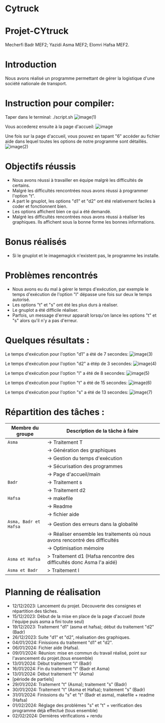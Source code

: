 # Cytruck

# Projet-CYtruck
Mecherfi Badr MEF2; Yazidi Asma MEF2; Elomri Hafsa MEF2.

# Introduction
Nous avons réalisé un programme permettant de gérer la logistique d'une société nationale de transport.

# Instruction pour compiler: 
Taper dans le terminal: ./script.sh
![image(1)](https://github.com/asmayzd/CyTruck/assets/131535443/99b38c47-c19a-4e66-8800-01b927886de4)

Vous accederez ensuite à la page d'accueil:
![image](https://github.com/asmayzd/CyTruck/assets/131535443/44c69864-3588-42c8-bc6e-d3ddbcf0e1bc)

Une fois sur la page d'accueil, vous pouvez en tapant "6" accéder au fichier aide dans lequel toutes les options de notre programme sont détaillés.
![image(2)](https://github.com/asmayzd/CyTruck/assets/131535443/6c9fcd27-f5ef-4fbe-beba-c36da62de77f)



# Objectifs réussis
- Nous avons réussi à travailler en équipe malgrè les difficultés de certains.
- Malgré les difficultés rencontrées nous avons réussi à programmer l'option "t".
- A part le gnuplot, les options "d1" et "d2" ont été relativement faciles à coder et fonctionnent bien.
- Les options affichent bien ce qui a été demandé.
- Malgré les difficultés rencontrées nous avons réussi à réaliser les graphiques. Ils affichent sous la bonne forme   les bonnes informations.
  
# Bonus réalisés
- Si le gnuplot et le imagemagick n'existent pas, le programme les installe.

# Problèmes rencontrés
- Nous avons eu du mal à gérer le temps d'exécution, par exemple le temps d'exécution de l'option "l" dépasse une fois sur deux le temps autorisé.
- Les options "t" et "s" ont été les plus durs à réaliser.
- Le gnuplot a été difficile réaliser.
- Parfois, un message d'erreur apparaît lorsqu'on lance les options "t" et "s" alors qu'il n'y a pas d'erreur. 

# Quelques résultats :

Le temps d'exécution pour l'option "d1" a été de 7 secondes:
![image(3)](https://github.com/asmayzd/CyTruck/assets/131535443/917d7c55-f250-40ad-9254-b3b3e5f4e9ad)

Le temps d'exécution pour l'option "d2" a étép de 3 secondes:
![image(4)](https://github.com/asmayzd/CyTruck/assets/131535443/7fca1b51-d3b3-4f9e-bea8-7e6a89f17552)

Le temps d'exécution pour l'option "l" a été de 8 secondes:
![image(5)](https://github.com/asmayzd/CyTruck/assets/131535443/2aa820c4-1df4-48cb-a57c-6a6554701218)

Le temps d'exécution pour l'option "t" a été de 15 secondes:
![image(6)](https://github.com/asmayzd/CyTruck/assets/131535443/505fa49c-0b67-481c-8eb0-1361d9c1dee6)

Le temps d'exécution pour l'option "s" a été de 13 secondes:
![image(7)](https://github.com/asmayzd/CyTruck/assets/131535443/5c9c92ee-aab0-44b0-bd81-a42f5c3f527d)





# Répartition des tâches :

| Membre du groupe                                                | Description de la tâche à faire                  |
| ----------------------------------------------------            | ------------------------------------             |
| `Asma`                                                          | -> Traitement T                                           
|                                                                 | -> Génération des graphiques  
|                                                                 | -> Gestion du temps d'exécution
|                                                                 | -> Sécurisation des programmes
|                                                                 | -> Page d'accueil/main    
| `Badr`                                                          | -> Traitement s
|                                                                 | -> Traitement d2 
| `Hafsa`                                                         | -> makefile
|                                                                 | -> Readme
|                                                                 | -> fichier aide
| `Asma, Badr et Hafsa`                                           | -> Gestion des erreurs dans la globalité
|                                                                 | -> Réaliser ensemble les traitements où nous avons rencontré des difficultés
|                                                                 | -> Optimisation mémoire
|`Asma et Hafsa`                                                  | > Traitement d1 (Hafsa rencontre des difficultés donc Asma l'a aidé) 
|`Asma et Badr`                                                   | > Traitement l



# Planning de réalisation
- 12/12/2023: Lancement du projet. Découverte des consignes et répartition des tâches.
- 15/12/2023: Début de la mise en place de la page d'accueil (toute l'équipe puis asma a fini toute seul)
- 19/12/2023: Traitement "d1" (asma et hafsa); début du traitement "d2"(Badr)
- 26/12/2023: Suite "d1" et "d2", réalisation des graphiques.
- 04/01/2024: Finissions du traitement "d1" et "d2".
- 06/01/2024: Fichier aide (Hafsa). 
- 09/01/2024: Réunion: mise en commun du travail réalisé, point sur l'avancement du projet.(tous ensemble)
- 13/01/2024: Début traitement "l" (Badr)
- 16/01/2024: Fin du traitement "l" (Badr et Asma)
- 13/01/2024: Début traitement "t" (Asma)
- [période de partiels]
- 29/01/2024: Traitement "t" (Asma); traitement "s" (Badr)
- 30/01/2024: Traitement "t" (Asma et Hafsa); traitement "s" (Badr)
- 31/01/2024: Finissions du "s" et "t" (Badr et asma), makefile + readme (Hafsa)
- 01/02/2024: Réglage des problémes "s" et "t" + verification des programme déjà effectué (tous ensemble) 
- 02/02/2024: Dernières vérifications + rendu 








































